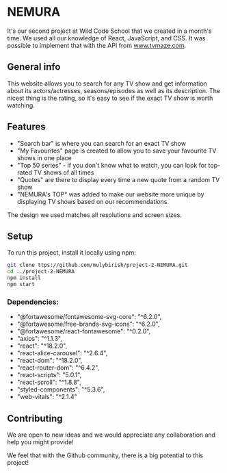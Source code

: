 # NEMURA

It's our second project at Wild Code School that we created in a month's time. We used all our knowledge of React, JavaScript, and CSS. It was possible to implement that with the API from www.tvmaze.com.

## General info

This website allows you to search for any TV show and get information about its actors/actresses, seasons/episodes as well as its description. The nicest thing is the rating, so it's easy to see if the exact TV show is worth watching. 

## Features

* "Search bar" is where you can search for an exact TV show
* "My Favourites" page is created to allow you to save your favourite TV shows in one place
* "Top 50 series" - if you don't know what to watch, you can look for top-rated TV shows of all times
* "Quotes" are there to display every time a new quote from a random TV show 
* "NEMURA's TOP" was added to make our website more unique by displaying TV shows based on our recommendations

The design we used matches all resolutions and screen sizes.

## Setup

To run this project, install it locally using npm:

```bash
git clone ttps://github.com/mulybirish/project-2-NEMURA.git
cd ../project-2-NEMURA
npm install
npm start
```

### Dependencies:
  * "@fortawesome/fontawesome-svg-core": "^6.2.0",
  * "@fortawesome/free-brands-svg-icons": "^6.2.0",
  * "@fortawesome/react-fontawesome": "^0.2.0",
  * "axios": "^1.1.3",
  * "react": "^18.2.0",
  * "react-alice-carousel": "^2.6.4",
  * "react-dom": "^18.2.0",
  * "react-router-dom": "^6.4.2",
  * "react-scripts": "5.0.1",
  * "react-scroll": "^1.8.8",
  * "styled-components": "^5.3.6",
  * "web-vitals": "^2.1.4"
  
## Contributing

We are open to new ideas and we would appreciate any collaboration and help you might provide!

We feel that with the Github community, there is a big potential to this project!
